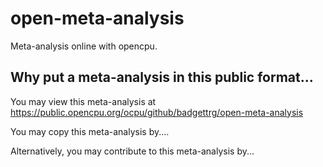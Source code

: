 open-meta-analysis
==================

Meta-analysis online with opencpu.

Why put a meta-analysis in this public format...
-----------------------------------------------------

You may view this meta-analysis at https://public.opencpu.org/ocpu/github/badgettrg/open-meta-analysis

You may copy this meta-analysis by....

Alternatively, you may contribute to this meta-analysis by...

